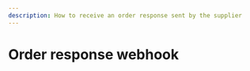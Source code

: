 ```yaml
---
description: How to receive an order response sent by the supplier
---
```


# Order response webhook
